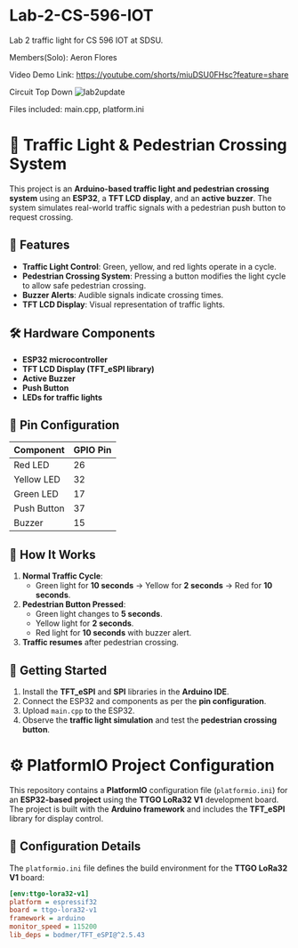 # Lab-2-CS-596-IOT
Lab 2 traffic light for CS 596 IOT at SDSU.

Members(Solo): Aeron Flores 

Video Demo Link: https://youtube.com/shorts/miuDSU0FHsc?feature=share

Circuit Top Down
![lab2update](https://github.com/user-attachments/assets/e3f4ae07-1587-49cd-98c4-914f3f948424)

Files included:
main.cpp, platform.ini


# 🚦 Traffic Light & Pedestrian Crossing System  

This project is an **Arduino-based traffic light and pedestrian crossing system** using an **ESP32**, a **TFT LCD display**, and an **active buzzer**. The system simulates real-world traffic signals with a pedestrian push button to request crossing.

## 📌 Features  
- **Traffic Light Control**: Green, yellow, and red lights operate in a cycle.  
- **Pedestrian Crossing System**: Pressing a button modifies the light cycle to allow safe pedestrian crossing.  
- **Buzzer Alerts**: Audible signals indicate crossing times.  
- **TFT LCD Display**: Visual representation of traffic lights.

## 🛠 Hardware Components  
- **ESP32 microcontroller**  
- **TFT LCD Display (TFT_eSPI library)**  
- **Active Buzzer**  
- **Push Button**  
- **LEDs for traffic lights**  

## 🔧 Pin Configuration  
| Component     | GPIO Pin |
|--------------|---------|
| Red LED      | 26      |
| Yellow LED   | 32      |
| Green LED    | 17      |
| Push Button  | 37      |
| Buzzer       | 15      |

## 📝 How It Works  
1. **Normal Traffic Cycle**:  
   - Green light for **10 seconds** → Yellow for **2 seconds** → Red for **10 seconds**.  
2. **Pedestrian Button Pressed**:  
   - Green light changes to **5 seconds**.  
   - Yellow light for **2 seconds**.  
   - Red light for **10 seconds** with buzzer alert.  
3. **Traffic resumes** after pedestrian crossing.


## 🚀 Getting Started  
1. Install the **TFT_eSPI** and **SPI** libraries in the **Arduino IDE**.  
2. Connect the ESP32 and components as per the **pin configuration**.  
3. Upload `main.cpp` to the ESP32.  
4. Observe the **traffic light simulation** and test the **pedestrian crossing button**.  

# ⚙️ PlatformIO Project Configuration  

This repository contains a **PlatformIO** configuration file (`platformio.ini`) for an **ESP32-based project** using the **TTGO LoRa32 V1** development board. The project is built with the **Arduino framework** and includes the **TFT_eSPI** library for display control.

## 📌 Configuration Details  

The `platformio.ini` file defines the build environment for the **TTGO LoRa32 V1** board:

```ini
[env:ttgo-lora32-v1]
platform = espressif32
board = ttgo-lora32-v1
framework = arduino
monitor_speed = 115200
lib_deps = bodmer/TFT_eSPI@^2.5.43



